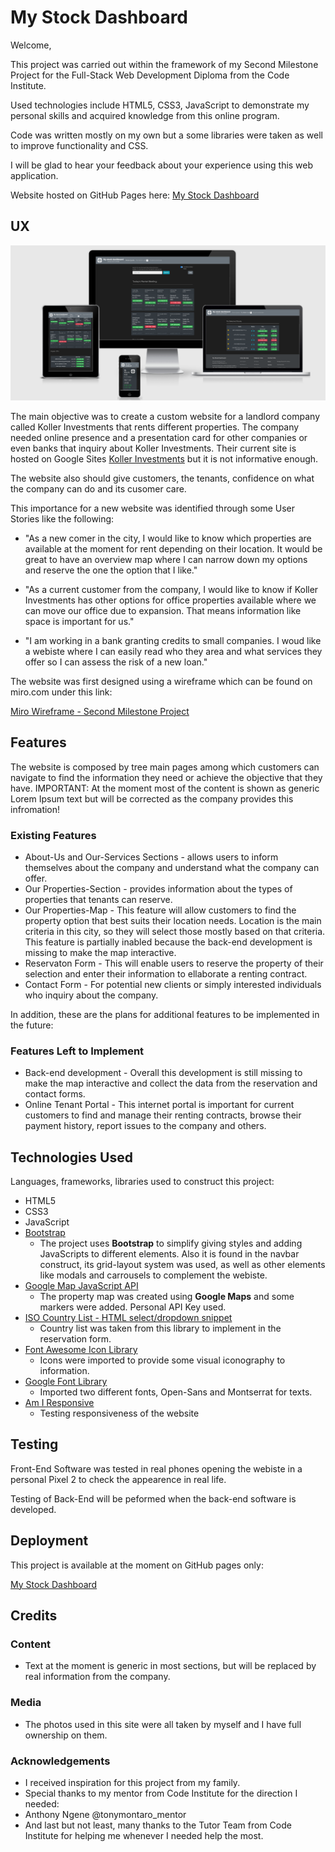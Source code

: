# My Stock Dashboard

Welcome, 

This project was carried out within the framework of my Second Milestone Project for the Full-Stack Web Development Diploma from the Code Institute.  

Used technologies include  HTML5, CSS3, JavaScript to demonstrate my personal skills and acquired knowledge from this online program. 

Code was written mostly on my own but a some libraries were taken as well to improve functionality and CSS. 

I will be glad to hear your feedback about your experience using this web application. 

Website hosted on GitHub Pages here: [My Stock Dashboard](https://bramrodrigo89.github.io/second-milestone-project/)
 
## UX


![Responsive Views of Home Page](documentation/MyStockDashboard_responsive_test.png)

The main objective was to create a custom website for a landlord company called Koller Investments that rents different properties. The company needed online presence and a presentation card for other companies or even banks that inquiry about Koller Investments. Their current site is hosted on Google Sites [Koller Investments](https://inversiones-koller.business.site/) but it is not informative enough.

The website also should give customers, the tenants, confidence on what the company can do and its cusomer care. 

This importance for a new website was identified through some User Stories like the following:

- "As a new comer in the city, I would like to know which properties are available at the moment for rent depending on their location. It would be great to have an overview map where I can narrow down my options and reserve the one the option that I like."

- "As a current customer from the company, I would like to know if Koller Investments has other options for office properties available where we can move our office due to expansion. That means information like space is important for us."

- "I am working in a bank granting credits to small companies. I woud like a webiste where I can easily read who they area and what services they offer so I can assess the risk of a new loan."

The website was first designed using a wireframe which can be found on miro.com under this link:

[Miro Wireframe - Second Milestone Project](https://miro.com/app/board/o9J_kvJ0tW8=/)




## Features

The website is composed by tree main pages among which customers can navigate to find the information they need or achieve the objective that they have. IMPORTANT: At the moment most of the content is shown as generic Lorem Ipsum text but will be corrected as the company provides this infromation!
 
### Existing Features
- About-Us and Our-Services Sections - allows users to inform themselves about the company and understand what the company can offer. 
- Our Properties-Section - provides information about the types of properties that tenants can reserve. 
- Our Properties-Map - This feature will allow customers to find the property option that best suits their location needs. Location is the main criteria in this city, so they will select those mostly based on that criteria. This feature is partially inabled because the back-end development is missing to make the map interactive. 
- Reservaton Form - This will enable users to reserve the property of their selection and enter their information to ellaborate a renting contract. 
- Contact Form - For potential new clients or simply interested individuals who inquiry about the company. 

In addition, these are the plans for additional features to be implemented in the future:

### Features Left to Implement
- Back-end development - Overall this development is still missing to make the map interactive and collect the data from the reservation and contact forms. 
- Online Tenant Portal - This internet portal is important for current customers to find and manage their renting contracts, browse their payment history, report issues to the company and others. 

## Technologies Used

Languages, frameworks, libraries used to construct this project:

- HTML5
- CSS3
- JavaScript
- [Bootstrap](https://getbootstrap.com/docs/4.4/getting-started/introduction/)
    - The project uses **Bootstrap** to simplify giving styles and adding JavaScripts to different elements. Also it is found in the navbar construct, its grid-layout system was used, as well as other elements like modals and carrousels to complement the webiste. 
- [Google Map JavaScript API](https://developers.google.com/maps/documentation/javascript/tutorial)
    - The property map was created using **Google Maps** and some markers were added. Personal API Key used. 
- [ISO Country List - HTML select/dropdown snippet](https://www.freeformatter.com/iso-country-list-html-select.html)
    - Country list was taken from this library to implement in the reservation form.
- [Font Awesome Icon Library](https://fontawesome.com/icons?d=gallery)
    - Icons were imported to provide some visual iconography to information. 
- [Google Font Library](https://fonts.google.com/)
    - Imported two different fonts, Open-Sans and Montserrat for texts. 
- [Am I Responsive](http://ami.responsivedesign.is)
    - Testing responsiveness of the website

## Testing

Front-End Software was tested in real phones opening the webiste in a personal Pixel 2 to check the appearence in real life. 

Testing of Back-End will be peformed when the back-end software is developed. 

## Deployment

This project is available at the moment on GitHub pages only:

[My Stock Dashboard](https://bramrodrigo89.github.io/second-milestone-project/)

## Credits

### Content
- Text at the moment is generic in most sections, but will be replaced by real information from the company. 

### Media
- The photos used in this site were all taken by myself and I have full ownership on them. 

### Acknowledgements

- I received inspiration for this project from my family. 
- Special thanks to my mentor from Code Institute for the direction I needed:
- Anthony Ngene     @tonymontaro_mentor
- And last but not least, many thanks to the Tutor Team from Code Institute for helping me whenever I needed help the most. 
